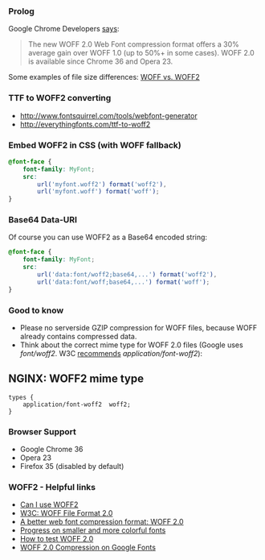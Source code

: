### Prolog

Google Chrome Developers [says](http://blog.chromium.org/2014/05/chrome-36-beta-elementanimate-html.html):
> The new WOFF 2.0 Web Font compression format offers a 30% average gain over WOFF 1.0 (up to 50%+ in some cases). WOFF 2.0 is available since Chrome 36 and Opera 23.

Some examples of file size differences: [WOFF vs. WOFF2](https://twitter.com/wpseo/status/482516050303807490)

### TTF to WOFF2 converting

* http://www.fontsquirrel.com/tools/webfont-generator
* http://everythingfonts.com/ttf-to-woff2


### Embed WOFF2 in CSS (with WOFF fallback)

```css
@font-face {
	font-family: MyFont;
	src:
		url('myfont.woff2') format('woff2'),
		url('myfont.woff') format('woff');
}
```

### Base64 Data-URI
Of course you can use WOFF2 as a Base64 encoded string:

```css
@font-face {
	font-family: MyFont;
	src:
		url('data:font/woff2;base64,...') format('woff2'),
		url('data:font/woff;base64,...') format('woff');
}
```

### Good to know

* Please no serverside GZIP compression for WOFF files, because WOFF already contains compressed data.
* Think about the correct mime type for WOFF 2.0 files (Google uses _font/woff2_. W3C [recommends](http://dev.w3.org/webfonts/WOFF2/spec/#IMT) _application/font-woff2_):

## NGINX: WOFF2 mime type

```nginx
types {
    application/font-woff2  woff2;
}
```

### Browser Support

* Google Chrome 36
* Opera 23
* Firefox 35 (disabled by default)

### WOFF2 - Helpful links

* [Can I use WOFF2](http://caniuse.com/#feat=woff2)
* [W3C: WOFF File Format 2.0](http://dev.w3.org/webfonts/WOFF2/spec/)
* [A better web font compression format: WOFF 2.0](https://groups.google.com/a/chromium.org/forum/#!topic/chromium-dev/j27Ou4RtvQI/discussion)
* [Progress on smaller and more colorful fonts](http://lwn.net/Articles/573348/)
* [How to test WOFF 2.0](https://code.google.com/p/font-compression-reference/wiki/testing_woff2)
* [WOFF 2.0 Compression on Google Fonts](https://docs.google.com/spreadsheet/ccc?key=0AvcH1ZzSrGMGdGl6MGRhdVRzYjN3T1NZSTBLM0ZUMnc#gid=0)
<!--stackedit_data:
eyJoaXN0b3J5IjpbLTE5NTczNDEwMTBdfQ==
-->